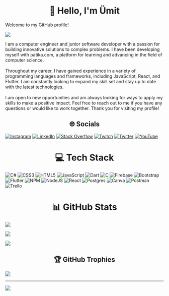  <h1 align="center">👋 Hello, I'm Ümit </h1>

Welcome to my GitHub profile!<br>

![](https://media.giphy.com/media/tZgtmLIXbpxndxI6kN/giphy.gif)

I am a computer engineer and junior software developer with a passion for building innovative solutions to complex problems. I have been developing myself with patika.com, a platform for learning and advancing in the field of computer science.<br><br>Throughout my career, I have gained experience in a variety of programming languages and frameworks, including JavaScript, React, and Flutter. I am constantly looking to expand my skill set and stay up to date with the latest technologies.<br><br>I am open to new opportunities and am always looking for ways to apply my skills to make a positive impact. Feel free to reach out to me if you have any questions or would like to work together. Thank you for visiting my profile!

  
<h2 align="center"> 🌐 Socials </h2>

[  ![Instagram](https://img.shields.io/badge/Instagram-%23E4405F.svg?logo=Instagram&logoColor=white)](https://instagram.com/ahsenumitcelik) [![LinkedIn](https://img.shields.io/badge/LinkedIn-%230077B5.svg?logo=linkedin&logoColor=white)](https://linkedin.com/in/ahsenumitcelik) [![Stack Overflow](https://img.shields.io/badge/-Stackoverflow-FE7A16?logo=stack-overflow&logoColor=white)](https://stackoverflow.com/users/20061301) [![Twitch](https://img.shields.io/badge/Twitch-%239146FF.svg?logo=Twitch&logoColor=white)](https://twitch.tv/ahsenumitcelik) [![Twitter](https://img.shields.io/badge/Twitter-%231DA1F2.svg?logo=Twitter&logoColor=white)](https://twitter.com/ahsenumitcelik) [![YouTube](https://img.shields.io/badge/YouTube-%23FF0000.svg?logo=YouTube&logoColor=white)](https://youtube.com/@ahsenumitcelik)

  

<h1 align="center">💻 Tech Stack </h1>

![C#](https://img.shields.io/badge/c%23-%23239120.svg?style=for-the-badge&logo=c-sharp&logoColor=white) ![CSS3](https://img.shields.io/badge/css3-%231572B6.svg?style=for-the-badge&logo=css3&logoColor=white) ![HTML5](https://img.shields.io/badge/html5-%23E34F26.svg?style=for-the-badge&logo=html5&logoColor=white) ![JavaScript](https://img.shields.io/badge/javascript-%23323330.svg?style=for-the-badge&logo=javascript&logoColor=%23F7DF1E) ![Dart](https://img.shields.io/badge/dart-%230175C2.svg?style=for-the-badge&logo=dart&logoColor=white) ![C](https://img.shields.io/badge/c-%2300599C.svg?style=for-the-badge&logo=c&logoColor=white) ![Firebase](https://img.shields.io/badge/firebase-%23039BE5.svg?style=for-the-badge&logo=firebase) ![Bootstrap](https://img.shields.io/badge/bootstrap-%23563D7C.svg?style=for-the-badge&logo=bootstrap&logoColor=white) ![Flutter](https://img.shields.io/badge/Flutter-%2302569B.svg?style=for-the-badge&logo=Flutter&logoColor=white) ![NPM](https://img.shields.io/badge/NPM-%23000000.svg?style=for-the-badge&logo=npm&logoColor=white) ![NodeJS](https://img.shields.io/badge/node.js-6DA55F?style=for-the-badge&logo=node.js&logoColor=white) ![React](https://img.shields.io/badge/react-%2320232a.svg?style=for-the-badge&logo=react&logoColor=%2361DAFB) ![Postgres](https://img.shields.io/badge/postgres-%23316192.svg?style=for-the-badge&logo=postgresql&logoColor=white) ![Canva](https://img.shields.io/badge/Canva-%2300C4CC.svg?style=for-the-badge&logo=Canva&logoColor=white) ![Postman](https://img.shields.io/badge/Postman-FF6C37?style=for-the-badge&logo=postman&logoColor=white) ![Trello](https://img.shields.io/badge/Trello-%23026AA7.svg?style=for-the-badge&logo=Trello&logoColor=white)

<h1 align="center"> 📊 GitHub Stats </h1>

![](https://github-readme-stats.vercel.app/api?username=aumitcelik&theme=dark&hide_border=false&include_all_commits=false&count_private=false)<br/>

![](https://github-readme-streak-stats.herokuapp.com/?user=aumitcelik&theme=dark&hide_border=false)<br/>

![](https://github-readme-stats.vercel.app/api/top-langs/?username=aumitcelik&theme=dark&hide_border=false&include_all_commits=false&count_private=false&layout=compact)

  

<h2 align="center"> 🏆 GitHub Trophies </h2>

![](https://github-profile-trophy.vercel.app/?username=aumitcelik&theme=matrix&no-frame=false&no-bg=true&margin-w=4)

  

---

[![](https://visitcount.itsvg.in/api?id=aumitcelik&icon=0&color=0)](https://visitcount.itsvg.in)